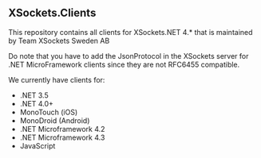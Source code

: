 ## XSockets.Clients

This repository contains all clients for XSockets.NET 4.* that is maintained by Team XSockets Sweden AB

Do note that you have to add the JsonProtocol in the XSockets server for .NET MicroFramework clients since they are not RFC6455 compatible.

We currently have clients for:

- .NET 3.5
- .NET 4.0+
- MonoTouch (iOS)
- MonoDroid (Android)
- .NET Microframework 4.2
- .NET Microframework 4.3
- JavaScript
